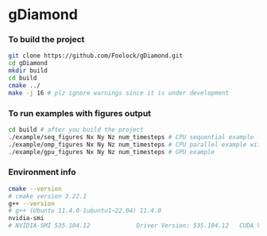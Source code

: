 # gDiamond

### To build the project
```bash
git clone https://github.com/Foolock/gDiamond.git
cd gDiamond
mkdir build
cd build
cmake ../
make -j 16 # plz ignore warnings since it is under development
```

### To run examples with figures output
```bash
cd build # after you build the project
./example/seq_figures Nx Ny Nz num_timesteps # CPU sequential example
./example/omp_figures Nx Ny Nz num_timesteps # CPU parallel example with openmp
./example/gpu_figures Nx Ny Nz num_timesteps # GPU example 
```

### Environment info
```bash
cmake --version
# cmake version 3.22.1
g++ --version
# g++ (Ubuntu 11.4.0-1ubuntu1~22.04) 11.4.0
nvidia-smi
# NVIDIA-SMI 535.104.12             Driver Version: 535.104.12   CUDA Version: 12.2
```


